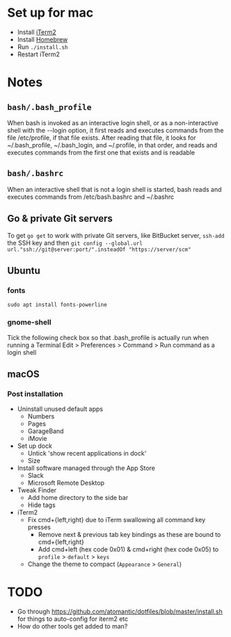 # Set up for mac
* Install [iTerm2](https://www.iterm2.com/)
* Install [Homebrew](https://brew.sh/)
* Run `./install.sh`
* Restart iTerm2

# Notes

## `bash/.bash_profile`
When bash is invoked as an interactive login shell, or as a non-interactive shell with the --login option,
it first reads and executes commands from the file /etc/profile, if that file exists.
After reading that file, it looks for ~/.bash_profile, ~/.bash_login, and ~/.profile, in that order,
and reads and executes commands from the first one that exists and is readable

## `bash/.bashrc`
When an interactive shell that is not a login shell is started, bash reads and executes commands from /etc/bash.bashrc and ~/.bashrc

## Go & private Git servers
To get `go get` to work with private Git servers, like BitBucket server, `ssh-add` the SSH key and then
`git config --global.url url."ssh://git@server:port/".insteadOf "https://server/scm"`

## Ubuntu
### fonts
`sudo apt install fonts-powerline`
### gnome-shell
Tick the following check box so that .bash_profile is actually run when running a Terminal
Edit > Preferences > Command > Run command as a login shell

## macOS
### Post installation
* Uninstall unused default apps
    * Numbers
    * Pages
    * GarageBand
    * iMovie
* Set up dock
    * Untick 'show recent applications in dock'
    * Size
* Install software managed through the App Store
    * Slack
    * Microsoft Remote Desktop
* Tweak Finder
    * Add home directory to the side bar
    * Hide tags
* iTerm2
    * Fix cmd+{left,right} due to iTerm swallowing all command key presses
        * Remove next & previous tab key bindings as these are bound to cmd+{left,right}
        * Add cmd+left (hex code 0x01) & cmd+right (hex code 0x05) to `profile` > `default` > `keys`
    * Change the theme to compact (`Appearance` > `General`)


# TODO
* Go through https://github.com/atomantic/dotfiles/blob/master/install.sh for things to auto-config for iterm2 etc
* How do other tools get added to man?
